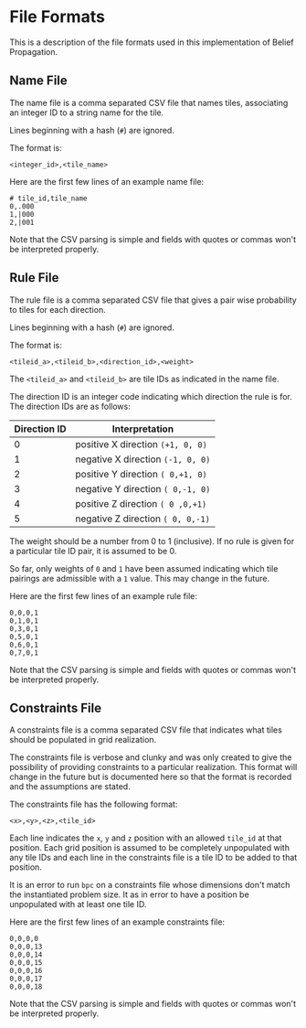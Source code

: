 File Formats
===

This is a description of the file formats used in this implementation
of Belief Propagation.

Name File
---

The name file is a comma separated CSV file that names tiles, associating
an integer ID to a string name for the tile.

Lines beginning with a hash (`#`) are ignored.

The format is:

```
<integer_id>,<tile_name>
```

Here are the first few lines of an example name file:

```
# tile_id,tile_name
0,.000
1,|000
2,|001
```

Note that the CSV parsing is simple and fields with quotes or commas won't
be interpreted properly.


Rule File
---

The rule file is a comma separated CSV file that gives a pair wise probability
to tiles for each direction.

Lines beginning with a hash (`#`) are ignored.

The format is:

```
<tileid_a>,<tileid_b>,<direction_id>,<weight>
```

The `<tileid_a>` and `<tileid_b>` are tile IDs as indicated in
the name file.

The direction ID is an integer code indicating which direction
the rule is for.
The direction IDs are as follows:

| Direction ID | Interpretation |
|--------------|----------------|
| 0 | positive X direction `(+1, 0, 0)` |
| 1 | negative X direction `(-1, 0, 0)` |
| 2 | positive Y direction `( 0,+1, 0)` |
| 3 | negative Y direction `( 0,-1, 0)` |
| 4 | positive Z direction `( 0 ,0,+1)` |
| 5 | negative Z direction `( 0, 0,-1)` |

The weight should be a number from 0 to 1 (inclusive).
If no rule is given for a particular tile ID pair, it is
assumed to be 0.

So far, only weights of `0` and `1` have been assumed
indicating which tile pairings are admissible with a `1` value.
This may change in the future.

Here are the first few lines of an example rule file:

```
0,0,0,1
0,1,0,1
0,3,0,1
0,5,0,1
0,6,0,1
0,7,0,1
```
Note that the CSV parsing is simple and fields with quotes or commas won't
be interpreted properly.

Constraints File
---

A constraints file is a comma separated CSV file that indicates what
tiles should be populated in grid realization.

The constraints file is verbose and clunky and was only created to
give the possibility of providing constraints to a particular realization.
This format will change in the future but is documented here so
that the format is recorded and the assumptions are stated.

The constraints file has the following format:

```
<x>,<y>,<z>,<tile_id>
```

Each line indicates the `x`, `y` and `z` position with
an allowed `tile_id` at that position.
Each grid position is assumed to be completely unpopulated
with any tile IDs and each line in the constraints file
is a tile ID to be added to that position.

It is an error to run `bpc` on a constraints file
whose dimensions don't match the instantiated problem
size.
It as in error to have a position be unpopulated with
at least one tile ID. 

Here are the first few lines of an example constraints file:

```
0,0,0,0
0,0,0,13
0,0,0,14
0,0,0,15
0,0,0,16
0,0,0,17
0,0,0,18
```

Note that the CSV parsing is simple and fields with quotes or commas won't
be interpreted properly.
